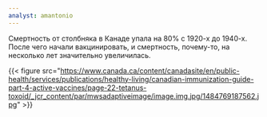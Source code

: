 ```yaml
---
analyst: amantonio
---
```


Смертность от столбняка в Канаде упала на 80% с 1920-х до 1940-х. После чего начали вакцинировать, и смертность, почему-то, на несколько лет значительно увеличилась.

{{< figure src="https://www.canada.ca/content/canadasite/en/public-health/services/publications/healthy-living/canadian-immunization-guide-part-4-active-vaccines/page-22-tetanus-toxoid/_jcr_content/par/mwsadaptiveimage/image.img.jpg/1484769187562.jpg" >}}

